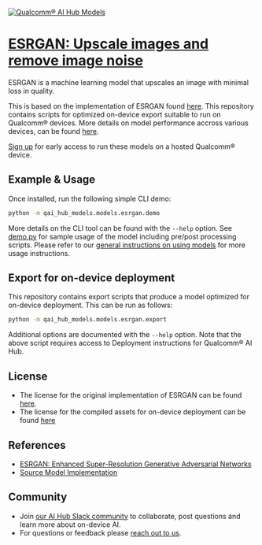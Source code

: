 [![Qualcomm® AI Hub Models](https://qaihub-public-assets.s3.us-west-2.amazonaws.com/qai-hub-models/quic-logo.jpg)](../../README.md)


# [ESRGAN: Upscale images and remove image noise](https://aihub.qualcomm.com/models/esrgan)

ESRGAN is a machine learning model that upscales an image with minimal loss in quality.

This is based on the implementation of ESRGAN found
[here](https://github.com/xinntao/ESRGAN/). This repository contains scripts for optimized on-device
export suitable to run on Qualcomm® devices. More details on model performance
accross various devices, can be found [here](https://aihub.qualcomm.com/models/esrgan).

[Sign up](https://myaccount.qualcomm.com/signup) for early access to run these models on
a hosted Qualcomm® device.




## Example & Usage


Once installed, run the following simple CLI demo:

```bash
python -m qai_hub_models.models.esrgan.demo
```
More details on the CLI tool can be found with the `--help` option. See
[demo.py](demo.py) for sample usage of the model including pre/post processing
scripts. Please refer to our [general instructions on using
models](../../../#getting-started) for more usage instructions.

## Export for on-device deployment

This repository contains export scripts that produce a model optimized for
on-device deployment. This can be run as follows:

```bash
python -m qai_hub_models.models.esrgan.export
```
Additional options are documented with the `--help` option. Note that the above
script requires access to Deployment instructions for Qualcomm® AI Hub.

## License
- The license for the original implementation of ESRGAN can be found
  [here](https://github.com/xinntao/ESRGAN/blob/master/LICENSE).
- The license for the compiled assets for on-device deployment can be found [here]({deploy_license_url})

## References
* [ESRGAN: Enhanced Super-Resolution Generative Adversarial Networks](https://arxiv.org/abs/1809.00219)
* [Source Model Implementation](https://github.com/xinntao/ESRGAN/)

## Community
* Join [our AI Hub Slack community](https://qualcomm-ai-hub.slack.com/join/shared_invite/zt-2d5zsmas3-Sj0Q9TzslueCjS31eXG2UA#/shared-invite/email) to collaborate, post questions and learn more about on-device AI.
* For questions or feedback please [reach out to us](mailto:ai-hub-support@qti.qualcomm.com).


